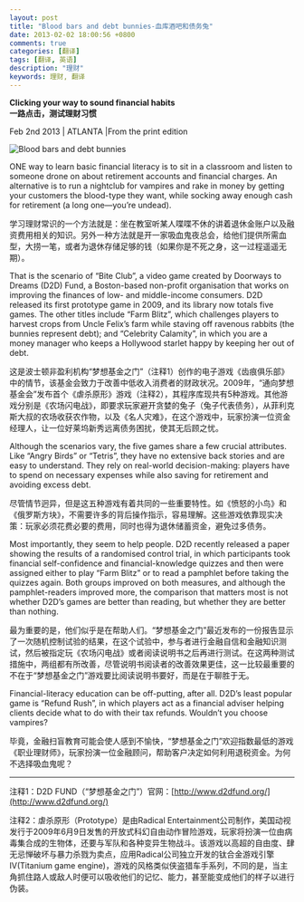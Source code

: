```yaml
---
layout: post
title: "Blood bars and debt bunnies-血库酒吧和债务兔"
date: 2013-02-02 18:00:56 +0800
comments: true
categories: [翻译]
tags: [翻译, 英语]
description: "理财" 
keywords: 理财, 翻译
---
```


**Clicking your way to sound financial habits**  
**一路点击，测试理财习惯**

Feb 2nd 2013 | ATLANTA |From the print edition

![Blood bars and debt bunnies](http://cdn.static-economist.com/sites/default/files/imagecache/290-width/images/print-edition/20130202_FNP002_0.jpg)

ONE way to learn basic financial literacy is to sit in a classroom and listen to someone drone on about retirement accounts and financial charges. An alternative is to run a nightclub for vampires and rake in money by getting your customers the blood-type they want, while socking away enough cash for retirement (a long one—you’re undead).

学习理财常识的一个方法就是：坐在教室听某人喋喋不休的讲着退休金账户以及融资费用相关的知识。另外一种方法就是开一家吸血鬼夜总会，给他们提供所需血型，大捞一笔，或者为退休存储足够的钱（如果你是不死之身，这一过程遥遥无期）。

<!--more-->

That is the scenario of “Bite Club”, a video game created by Doorways to Dreams (D2D) Fund, a Boston-based non-profit organisation that works on improving the finances of low- and middle-income consumers. D2D released its first prototype game in 2009, and its library now totals five games. The other titles include “Farm Blitz”, which challenges players to harvest crops from Uncle Felix’s farm while staving off ravenous rabbits (the bunnies represent debt); and “Celebrity Calamity”, in which you are a money manager who keeps a Hollywood starlet happy by keeping her out of debt.

这是波士顿非盈利机构“梦想基金之门”（注释1）创作的电子游戏《齿痕俱乐部》中的情节，该基金会致力于改善中低收入消费者的财政状况。2009年，“通向梦想基金会”发布首个《虐杀原形》游戏（注释2），其程序库现共有5种游戏。其他游戏分别是《农场闪电战》，即要求玩家避开贪婪的兔子（兔子代表债务），从菲利克斯大叔的农场收获农作物，以及《名人灾难》，在这个游戏中，玩家扮演一位资金经理人，让一位好莱坞新秀远离债务困扰，使其无后顾之忧。

Although the scenarios vary, the five games share a few crucial attributes. Like “Angry Birds” or “Tetris”, they have no extensive back stories and are easy to understand. They rely on real-world decision-making: players have to spend on necessary expenses while also saving for retirement and avoiding excess debt.

尽管情节迥异，但是这五种游戏有着共同的一些重要特性。如《愤怒的小鸟》和《俄罗斯方块》，不需要许多的背后操作指示，容易理解。这些游戏依靠现实决策：玩家必须花费必要的费用，同时也得为退休储蓄资金，避免过多债务。

Most importantly, they seem to help people. D2D recently released a paper showing the results of a randomised control trial, in which participants took financial self-confidence and financial-knowledge quizzes and then were assigned either to play “Farm Blitz” or to read a pamphlet before taking the quizzes again. Both groups improved on both measures, and although the pamphlet-readers improved more, the comparison that matters most is not whether D2D’s games are better than reading, but whether they are better than nothing.

最为重要的是，他们似乎是在帮助人们。“梦想基金之门”最近发布的一份报告显示了一次随机控制试验的结果，在这个试验中，参与者进行金融自信和金融知识测试，然后被指定玩《农场闪电战》或者阅读说明书之后再进行测试。在这两种测试措施中，两组都有所改善，尽管说明书阅读者的改善效果更佳，这一比较最重要的不在于“梦想基金之门”游戏要比阅读说明书要好，而是在于聊胜于无。

Financial-literacy education can be off-putting, after all. D2D’s least popular game is “Refund Rush”, in which players act as a financial adviser helping clients decide what to do with their tax refunds. Wouldn’t you choose vampires?

毕竟，金融扫盲教育可能会使人感到不愉快，“梦想基金之门”欢迎指数最低的游戏《职业理财师》，玩家扮演一位金融顾问，帮助客户决定如何利用退税资金。为何不选择吸血鬼呢？

---

注释1：D2D FUND（“梦想基金之门”）官网：[http://www.d2dfund.org/](http://www.d2dfund.org/)

注释2：虐杀原形（Prototype）是由Radical Entertainment公司制作，美国动视发行于2009年6月9日发售的开放式科幻自由动作冒险游戏，玩家将扮演一位由病毒集合成的生物体，还要与军队和各种变异生物战斗。该游戏以高超的自由度、肆无忌惮破坏与暴力杀戮为卖点，应用Radical公司独立开发的钛合金游戏引擎IV(Titanium game engine)，游戏的风格类似侠盗猎车手系列，不同的是，当主角抓住路人或敌人时便可以吸收他们的记忆、能力，甚至能变成他们的样子以进行伪装。
